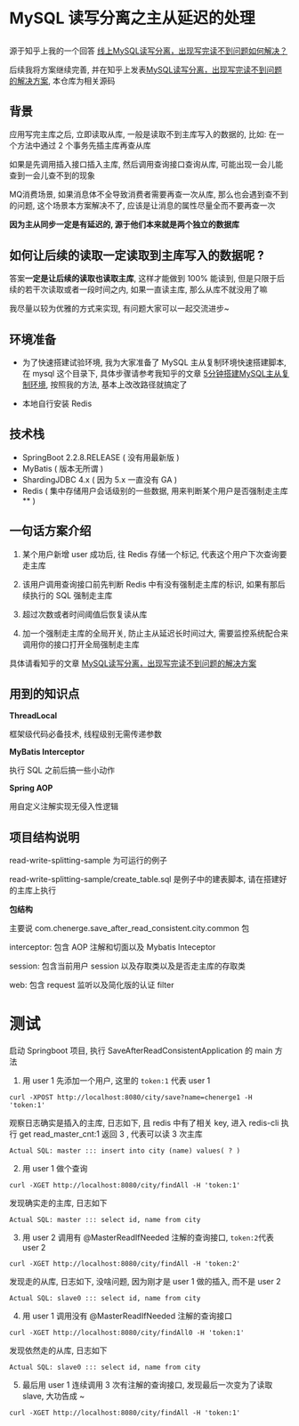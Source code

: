 # MySQL 读写分离之主从延迟的处理

## 

源于知乎上我的一个回答  [线上MySQL读写分离，出现写完读不到问题如何解决？](https://www.zhihu.com/question/448590078/answer/1774233156)

后续我将方案继续完善, 并在知乎上发表[MySQL读写分离，出现写完读不到问题的解决方案](https://zhuanlan.zhihu.com/p/363160460), 本仓库为相关源码

## 背景

应用写完主库之后, 立即读取从库, 一般是读取不到主库写入的数据的, 比如: 在一个方法中通过 2 个事务先插主库再查从库

如果是先调用插入接口插入主库, 然后调用查询接口查询从库, 可能出现一会儿能查到一会儿查不到的现象

MQ消费场景, 如果消息体不全导致消费者需要再查一次从库, 那么也会遇到查不到的问题, 这个场景本方案解决不了, 应该是让消息的属性尽量全而不要再查一次

**因为主从同步一定是有延迟的, 源于他们本来就是两个独立的数据库**

## 如何让后续的读取一定读取到主库写入的数据呢 ?

答案**一定是让后续的读取也读取主库**, 这样才能做到 100% 能读到, 但是只限于后续的若干次读取或者一段时间之内, 如果一直读主库, 那么从库不就没用了嘛

我尽量以较为优雅的方式来实现, 有问题大家可以一起交流进步~

## 环境准备

* 为了快速搭建试验环境, 我为大家准备了 MySQL 主从复制环境快速搭建脚本, 在 mysql 这个目录下, 具体步骤请参考我知乎的文章 [5分钟搭建MySQL主从复制环境](https://zhuanlan.zhihu.com/p/363172382), 按照我的方法, 基本上改改路径就搞定了

* 本地自行安装 Redis

## 技术栈

* SpringBoot 2.2.8.RELEASE ( 没有用最新版 )
* MyBatis ( 版本无所谓 )
* ShardingJDBC 4.x ( 因为 5.x 一直没有 GA )
* Redis ( 集中存储用户会话级别的一些数据, 用来判断某个用户是否强制走主库** )

## 一句话方案介绍

1. 某个用户新增 user 成功后, 往 Redis 存储一个标记, 代表这个用户下次查询要走主库

2. 该用户调用查询接口前先判断 Redis 中有没有强制走主库的标识, 如果有那后续执行的 SQL 强制走主库
3. 超过次数或者时间阈值后恢复读从库
4. 加一个强制走主库的全局开关, 防止主从延迟长时间过大, 需要监控系统配合来调用你的接口打开全局强制走主库

具体请看知乎的文章 [MySQL读写分离，出现写完读不到问题的解决方案](https://zhuanlan.zhihu.com/p/363160460)

## 用到的知识点

**ThreadLocal**

框架级代码必备技术, 线程级别无需传递参数

**MyBatis Interceptor**

执行 SQL 之前后搞一些小动作

**Spring AOP**

用自定义注解实现无侵入性逻辑

## 项目结构说明

read-write-splitting-sample 为可运行的例子

read-write-splitting-sample/create_table.sql 是例子中的建表脚本, 请在搭建好的主库上执行

**包结构**

主要说 com.chenerge.save_after_read_consistent.city.common 包

interceptor: 包含 AOP 注解和切面以及 Mybatis Inteceptor

session: 包含当前用户 session 以及存取类以及是否走主库的存取类

web: 包含 request 监听以及简化版的认证 filter

# 测试

启动 Springboot 项目, 执行 SaveAfterReadConsistentApplication 的 main 方法

1. 用 user 1 先添加一个用户, 这里的 `token:1` 代表 user 1

```
curl -XPOST http://localhost:8080/city/save?name=chenerge1 -H 'token:1'
```

观察日志确实是插入的主库, 日志如下, 且 redis 中有了相关 key, 进入 redis-cli 执行 get read_master_cnt:1 返回 3 , 代表可以读 3 次主库

```
Actual SQL: master ::: insert into city (name) values( ? )
```

2. 用 user 1 做个查询

```
curl -XGET http://localhost:8080/city/findAll -H 'token:1'
```

发现确实走的主库, 日志如下

```
Actual SQL: master ::: select id, name from city
```

3. 用 user 2 调用有 @MasterReadIfNeeded  注解的查询接口, `token:2`代表 user 2

```
curl -XGET http://localhost:8080/city/findAll -H 'token:2'
```

发现走的从库, 日志如下, 没啥问题, 因为刚才是 user 1 做的插入, 而不是 user 2

```
Actual SQL: slave0 ::: select id, name from city
```

4. 用 user 1 调用没有 @MasterReadIfNeeded 注解的查询接口

```
curl -XGET http://localhost:8080/city/findAll0 -H 'token:1'
```

发现依然走的从库, 日志如下

```
Actual SQL: slave0 ::: select id, name from city
```

5. 最后用 user 1 连续调用 3 次有注解的查询接口, 发现最后一次变为了读取 slave, 大功告成 ~

```
curl -XGET http://localhost:8080/city/findAll -H 'token:1'
```











